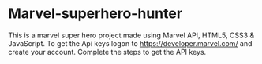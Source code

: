 # Marvel-superhero-hunter
This is a marvel super hero project made using Marvel API, HTML5, CSS3 & JavaScript.
To get the Api keys logon to https://developer.marvel.com/ and create your account.
Complete the steps to get the API keys.
